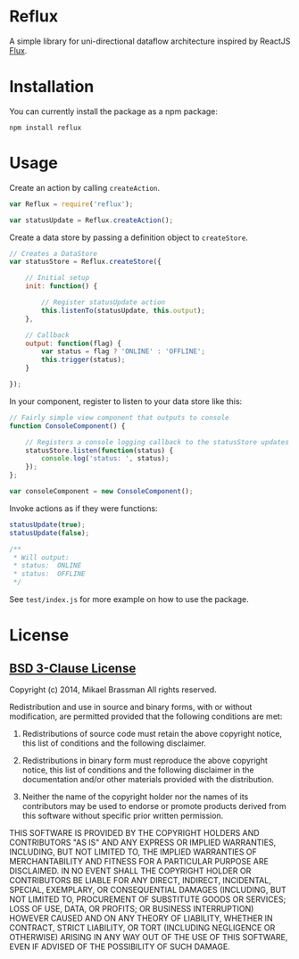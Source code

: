 # Reflux

A simple library for uni-directional dataflow architecture inspired by ReactJS [Flux](http://facebook.github.io/react/blog/2014/05/06/flux.html).

# Installation

You can currently install the package as a npm package:

    npm install reflux

# Usage

Create an action by calling `createAction`.

```javascript
var Reflux = require('reflux');

var statusUpdate = Reflux.createAction();
```

Create a data store by passing a definition object to `createStore`.

```javascript
// Creates a DataStore
var statusStore = Reflux.createStore({

    // Initial setup
    init: function() {

        // Register statusUpdate action
        this.listenTo(statusUpdate, this.output);
    },

    // Callback
    output: function(flag) {
        var status = flag ? 'ONLINE' : 'OFFLINE';
        this.trigger(status);
    }

});
```

In your component, register to listen to your data store like this:

```javascript
// Fairly simple view component that outputs to console
function ConsoleComponent() {

    // Registers a console logging callback to the statusStore updates
    statusStore.listen(function(status) {
        console.log('status: ', status);
    });
};

var consoleComponent = new ConsoleComponent();
```

Invoke actions as if they were functions:

```javascript
statusUpdate(true);
statusUpdate(false);

/**
 * Will output:
 * status:  ONLINE
 * status:  OFFLINE
 */
```

See `test/index.js` for more example on how to use the package.

# License

## [BSD 3-Clause License](http://opensource.org/licenses/BSD-3-Clause)

Copyright (c) 2014, Mikael Brassman
All rights reserved.

Redistribution and use in source and binary forms, with or without modification, are permitted provided that the following conditions are met:

1. Redistributions of source code must retain the above copyright notice, this list of conditions and the following disclaimer.

2. Redistributions in binary form must reproduce the above copyright notice, this list of conditions and the following disclaimer in the documentation and/or other materials provided with the distribution.

3. Neither the name of the copyright holder nor the names of its contributors may be used to endorse or promote products derived from this software without specific prior written permission.

THIS SOFTWARE IS PROVIDED BY THE COPYRIGHT HOLDERS AND CONTRIBUTORS "AS IS" AND ANY EXPRESS OR IMPLIED WARRANTIES, INCLUDING, BUT NOT LIMITED TO, THE IMPLIED WARRANTIES OF MERCHANTABILITY AND FITNESS FOR A PARTICULAR PURPOSE ARE DISCLAIMED. IN NO EVENT SHALL THE COPYRIGHT HOLDER OR CONTRIBUTORS BE LIABLE FOR ANY DIRECT, INDIRECT, INCIDENTAL, SPECIAL, EXEMPLARY, OR CONSEQUENTIAL DAMAGES (INCLUDING, BUT NOT LIMITED TO, PROCUREMENT OF SUBSTITUTE GOODS OR SERVICES; LOSS OF USE, DATA, OR PROFITS; OR BUSINESS INTERRUPTION) HOWEVER CAUSED AND ON ANY THEORY OF LIABILITY, WHETHER IN CONTRACT, STRICT LIABILITY, OR TORT (INCLUDING NEGLIGENCE OR OTHERWISE) ARISING IN ANY WAY OUT OF THE USE OF THIS SOFTWARE, EVEN IF ADVISED OF THE POSSIBILITY OF SUCH DAMAGE.